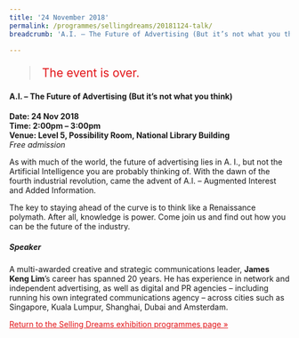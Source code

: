 ```yaml
---
title: '24 November 2018'
permalink: /programmes/sellingdreams/20181124-talk/
breadcrumb: 'A.I. – The Future of Advertising (But it’s not what you think)'

---
```



<blockquote style="color: #E21216; font-size: 150%;">The event is over.</blockquote>

<h4>A.I. – The Future of Advertising (But it’s not what you think)</h4>

__Date: 24 Nov 2018__<br>
__Time: 2:00pm – 3:00pm__<br>
__Venue: Level 5, Possibility Room, National Library Building__<br>
_Free admission_

As with much of the world, the future of advertising lies in A. I., but not the Artificial Intelligence you are probably thinking of. With the dawn of the fourth industrial revolution, came the advent of A.I. – Augmented Interest and Added Information.

The key to staying ahead of the curve is to think like a Renaissance polymath. After all, knowledge is power. Come join us and find out how you can be the future of the industry.

##### Speaker
A multi-awarded creative and strategic communications leader, __James Keng Lim__’s career has spanned 20 years. He has experience in network and independent advertising, as well as digital and PR agencies – including running his own integrated communications agency – across cities such as Singapore, Kuala Lumpur, Shanghai, Dubai and Amsterdam.

<a href="/exhibitions/past-exhibitions/sellingdreams/programmes/" style="color:#E21216;">Return to the Selling Dreams exhibition programmes page &#187;</a>
